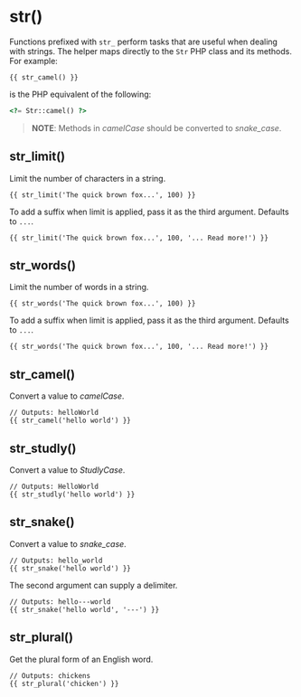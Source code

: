 # str()

Functions prefixed with `str_` perform tasks that are useful when dealing with strings. The helper maps directly to the `Str` PHP class and its methods. For example:

```twig
{{ str_camel() }}
```

is the PHP equivalent of the following:

```php
<?= Str::camel() ?>
```

> **NOTE**: Methods in *camelCase* should be converted to *snake_case*.

## str_limit()

Limit the number of characters in a string.

```twig
{{ str_limit('The quick brown fox...', 100) }}
```

To add a suffix when limit is applied, pass it as the third argument. Defaults to `...`.

```twig
{{ str_limit('The quick brown fox...', 100, '... Read more!') }}
```

## str_words()

Limit the number of words in a string.

```twig
{{ str_words('The quick brown fox...', 100) }}
```

To add a suffix when limit is applied, pass it as the third argument. Defaults to `...`.

```twig
{{ str_words('The quick brown fox...', 100, '... Read more!') }}
```

## str_camel()

Convert a value to *camelCase*.

```twig
// Outputs: helloWorld
{{ str_camel('hello world') }}
```

## str_studly()

Convert a value to *StudlyCase*.

```twig
// Outputs: HelloWorld
{{ str_studly('hello world') }}
```

## str_snake()

Convert a value to *snake_case*.

```twig
// Outputs: hello_world
{{ str_snake('hello world') }}
```

The second argument can supply a delimiter.

```twig
// Outputs: hello---world
{{ str_snake('hello world', '---') }}
```

## str_plural()

Get the plural form of an English word.

```twig
// Outputs: chickens
{{ str_plural('chicken') }}
```

